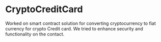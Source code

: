 # CryptoCreditCard
Worked on smart contract solution for converting cryptocurrency to fiat currency for crypto Credit card. We tried to enhance security and functionality on the contact.
